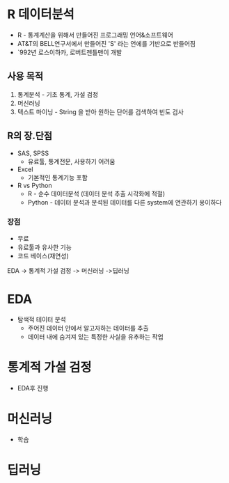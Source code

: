 # R 데이터분석

* R - 통계계산을 위해서 만들어진 프로그래밍 언어&소프트웨어
* AT&T의 BELL연구서에서 만들어진 'S' 라는 언에를 기반으로 반들어짐
* `992년 로스이하카, 로버트젠틀맨이 개발

## 사용 목적

1. 통계분석 - 기초 통계, 가설 검정
2. 머신러닝
3. 텍스트 마이닝 - String 을 받아 원하는 단어를 검색하여 빈도 검사

## R의 장.단점

* SAS, SPSS 
  * 유료툴, 통계전문, 사용하기 어려움
* Excel
  * 기본적인 통계기능 포함
* R vs Python
  * R - 순수 데이터분석 (데이터 분석 추출 시각화에 적절)
  * Python - 데이터 분석과 분석된 데이터를 다른 system에 연관하기 용이하다

### 장점

* 무료
* 유료툴과 유사한 기능
* 코드 베이스(재연성)



EDA -> 통계적 가설 검정 -> 머신러닝 ->딥러닝

# EDA

* 탐색적 테이터 분석
  * 주어진 데이터 안에서 알고자하는 데이터를 추출
  * 데이터 내에 숨겨져 있는 특정한 사실을 유추하는 작업

# 통계적 가설 검정

* EDA후 진행

# 머신러닝

* 학습

# 딥러닝

